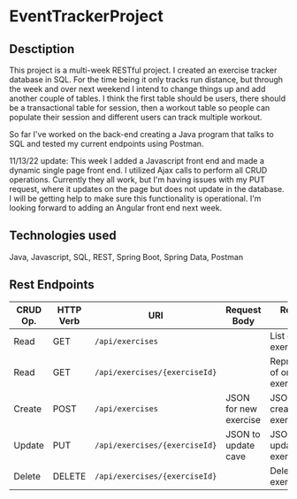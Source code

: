 # EventTrackerProject
## Desctiption
This project is a multi-week RESTful project. I created an exercise tracker database in SQL. For the time being it only tracks run distance, but through the week and over next weekend I intend to change things up and add another couple of tables. I think the first table should be users, there should be a transactional table for session, then a workout table so people can populate their session and different users can track multiple workout.

So far I've worked on the back-end creating a Java program that talks to SQL and tested my current endpoints using Postman.

11/13/22 update:
This week I added a Javascript front end and made a dynamic single page front end. I utilized Ajax calls to perform all CRUD operations. Currently they all work, but I'm having issues with my PUT request, where it updates on the page but does not update in the database. I will be getting help to make sure this functionality is operational. I'm looking forward to adding an Angular front end next week.


## Technologies used
Java, Javascript, SQL, REST, Spring Boot, Spring Data, Postman

## Rest Endpoints
| CRUD Op. | HTTP Verb | URI                  | Request Body | Response Body |
|----------|-----------|----------------------|--------------|---------------|
| Read     | GET       | `/api/exercises`     |              | List of all exercises |
| Read     | GET       | `/api/exercises/{exerciseId}`|      | Representation of one exercise |
| Create   | POST      | `/api/exercises`     | JSON for new exercise | JSON of created exercises
| Update   | PUT       | `/api/exercises/{exerciseId}`| JSON to update cave | JSON of updated exercise |
| Delete   | DELETE    | `/api/exercises/{exerciseId}`|      | Deletes exercise by ID
